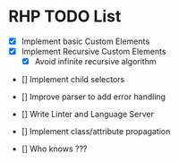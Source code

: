 # RHP TODO List

- [X] Implement basic Custom Elements
- [X] Implement Recursive Custom Elements
  - [X] Avoid infinite recursive algorithm
- [] Implement child selectors

- [] Improve parser to add error handling
- [] Write Linter and Language Server

- [] Implement class/attribute propagation
- [] Who knows ???